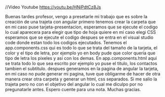 
//Video Youtube
https://youtu.be/HNiPdtCz8Js

Buenas tardes profesor, vengo a presetarle mi trabajo que es sobre la creación de una trajeta con angular 
primero tenemos crear la carpeta que en mi caso puse tarjeta-presentacion, esperamos que se ejecute el codigo lo cual
aparecera para elegir que tipo de hoja quiere en mi caso elegi CSS esperamos que se ejecute el codigo despues se entra 
en el visual studio code donde estan todo los codigos ejecutados. Tenemos el app.components.css qui es todo lo que se 
trata del tamaño de la tarjeta, el color y el tipo de letra, por ejemplo yo en body pude que color queria que tipo de letra
los pixeles y asi con los demas. En app.components.html aqui se trata todo lo que sea escrito por ejemplo yo puse el titulo, 
los contactos tambien el subtitulo. 
despues generamos en la pagina de angular la tarjeta, en mi caso no pude generar mi pagina, tuve que obligarme de hacer de otra manera
crear otra carpeta y generar un html, css separados. Si me salio la trajeta pero no con el objetivo del angular lo 
cual me diculpo por no pregunatarle antes. Espero cuente para una nota. Muchas gracias.

